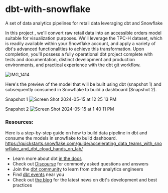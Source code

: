 # dbt-with-snowflake
A set of data analytics pipelines for retail data leveraging dbt and Snowflake

In this project  , we'll convert raw retail data into an accessible orders model suitable for visualization purposes. We'll leverage the TPC-H dataset, which is readily available within your Snowflake account, and apply a variety of dbt's advanced functionalities to achieve this transformation. Upon completion, you'll possess a fully operational dbt project complete with tests and documentation, distinct development and production environments, and practical experience with the dbt git workflow.

![IMG_1414](https://github.com/floydian86/dbt-with-snowflake/assets/161500978/9a0cdfab-a0f5-4082-a739-beb5bcbcf8cf)


Here's the preview of the model that will be built using dbt (snapshot 1) and subsequently consumed in Snowflake to build a dashboard (Snapshot 2).

Snapshot 1
![Screen Shot 2024-05-15 at 12 25 13 PM](https://github.com/floydian86/dbt-with-snowflake/assets/161500978/ae0b5950-3938-43b1-a1e2-dab634488d49)

Snapshot 2
![Screen Shot 2024-05-15 at 1 40 11 PM](https://github.com/floydian86/dbt-with-snowflake/assets/161500978/c2e96808-4fa0-45e8-b3bb-8ef692f78066)


### Resources:

Here is a step-by-step guide on how to build data pipeline in dbt and consume the models in snowflake to build dashboard.
https://quickstarts.snowflake.com/guide/accelerating_data_teams_with_snowflake_and_dbt_cloud_hands_on_lab/

- Learn more about dbt [in the docs](https://docs.getdbt.com/docs/introduction)
- Check out [Discourse](https://discourse.getdbt.com/) for commonly asked questions and answers
- Join the [dbt community](https://getdbt.com/community) to learn from other analytics engineers
- Find [dbt events](https://events.getdbt.com) near you
- Check out [the blog](https://blog.getdbt.com/) for the latest news on dbt's development and best practices

